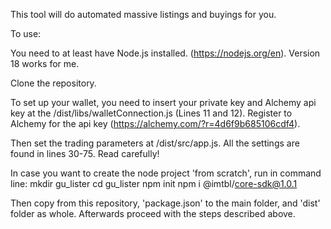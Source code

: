 This tool will do automated massive listings and buyings for you.

To use:

You need to at least have Node.js installed. (https://nodejs.org/en). Version 18 works for me.

Clone the repository. 

To set up your wallet, you need to insert your private key and Alchemy api key at the /dist/libs/walletConnection.js (Lines 11 and 12). Register to Alchemy for the api key (https://alchemy.com/?r=4d6f9b685106cdf4).

Then set the trading parameters at /dist/src/app.js. All the settings are found in lines 30-75. Read carefully!

In case you want to create the node project 'from scratch', run in command line:
mkdir gu_lister
cd gu_lister
npm init
npm i @imtbl/core-sdk@1.0.1 

Then copy from this repository, 'package.json' to the main folder, and 'dist' folder as whole. Afterwards proceed with the steps described above.
